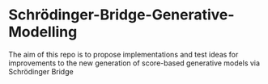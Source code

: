 # Schrödinger-Bridge-Generative-Modelling
The aim of this repo is to propose implementations and test ideas for improvements to the new generation of score-based generative models via Schrödinger  Bridge 
